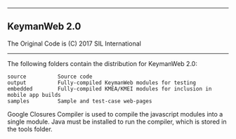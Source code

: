 **********************************************************************  

  KeymanWeb 2.0
  -------------  
  
  The Original Code is (C) 2017 SIL International

**********************************************************************

The following folders contain the distribution for KeymanWeb 2.0:

	source			Source code
	output			Fully-compiled KeymanWeb modules for testing
	embedded		Fully-compiled KMEA/KMEI modules for inclusion in mobile app builds
	samples			Sample and test-case web-pages


Google Closures Compiler is used to compile the javascript modules
into a single module.  Java must be installed to run the compiler,
which is stored in the tools folder.


